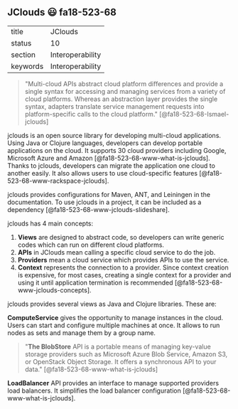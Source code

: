 ## JClouds :smiley: fa18-523-68


|          |                  |
| -------- | ---------------- |
| title    | JClouds          | 
| status   | 10               |
| section  | Interoperability |
| keywords | Interoperability |


> "Multi-cloud APIs abstract cloud platform differences and provide a single 
syntax for accessing and managing services from a variety of cloud platforms.
Whereas an abstraction layer provides the single syntax, adapters translate 
service management requests into platform-specific calls to the cloud platform."
[@fa18-523-68-Ismael-jclouds]

jclouds is an open source library for developing multi-cloud applications. 
Using Java or Clojure languages, developers can develop portable applications on
 the cloud. It supports 30 cloud providers including Google, Microsoft Azure and
  Amazon [@fa18-523-68-www-what-is-jclouds]. Thanks to jclouds, developers can 
  migrate the application one cloud to another easily. It also allows users to 
  use cloud-specific features [@fa18-523-68-www-rackspace-jclouds]. 

jclouds provides configurations for Maven, ANT, and Leiningen in the 
documentation. To use jclouds in a project, it can be included as a dependency 
[@fa18-523-68-www-jclouds-slideshare].

jclouds has 4 main concepts:

1.  __Views__ are designed to abstract code, so developers can write generic 
codes which can run on different cloud platforms.
2.  __APIs__ in JClouds mean calling a specific cloud service to do the job.
3.  __Providers__ mean a cloud service which provides APIs to use the service.
4.  __Context__ represents the connection to a provider. Since context creation 
is expensive, for most cases, creating a single context for a provider and using
it until application termination is recommended [@fa18-523-68-www-jclouds-concepts]. 

jclouds provides several views as Java and Clojure libraries. These are:

__ComputeService__ gives the opportunity to manage instances in the cloud.  
Users can start and configure multiple machines at once. It allows to run nodes 
as sets and manage them by a group name.

> "__The BlobStore__ API is a portable means of managing key-value storage 
providers such as Microsoft Azure Blob Service, Amazon S3, or OpenStack Object 
Storage. It offers a synchronous API to your data." [@fa18-523-68-www-what-is-jclouds]

__LoadBalancer__ API provides an interface to manage supported providers load 
balancers. It simplifies the load balancer configuration [@fa18-523-68-www-what-is-jclouds].